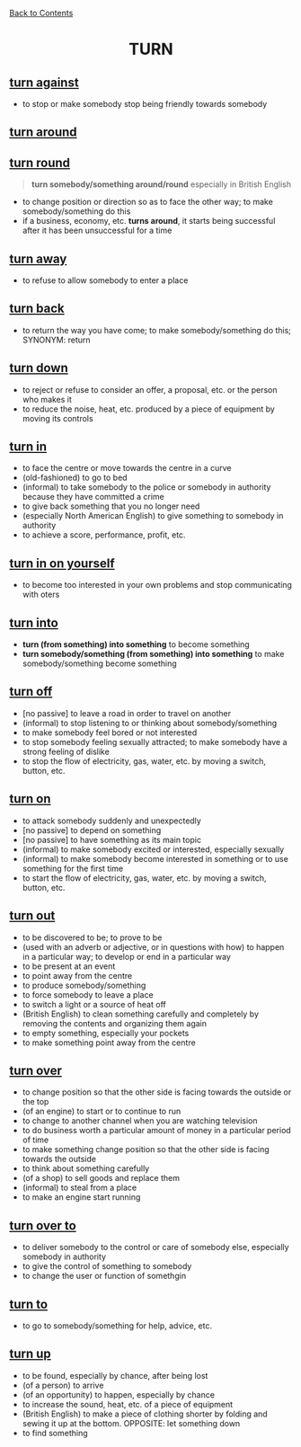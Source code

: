 ﻿[Back to Contents](../README.md)


<h1 style="text-align: center;">TURN</h1>


## [turn against](https://www.oxfordlearnersdictionaries.com/definition/english/turn-against)
- to stop or make somebody stop being friendly towards somebody


## [turn around](https://www.oxfordlearnersdictionaries.com/definition/english/turn-around)
## [turn round](https://www.oxfordlearnersdictionaries.com/definition/english/turn-round)
> **turn somebody/something around/round** especially in British English
- to change position or direction so as to face the other way; to make somebody/something do this
- if a business, economy, etc. **turns around**, it starts being successful after it has been unsuccessful for a time


## [turn away](https://www.oxfordlearnersdictionaries.com/definition/english/turn-away)
- to refuse to allow somebody to enter a place


## [turn back](https://www.oxfordlearnersdictionaries.com/definition/english/turn-back)
- to return the way you have come; to make somebody/something do this; SYNONYM: return


## [turn down](https://www.oxfordlearnersdictionaries.com/definition/english/turn-down)
- to reject or refuse to consider an offer, a proposal, etc. or the person who makes it
- to reduce the noise, heat, etc. produced by a piece of equipment by moving its controls


## [turn in](https://www.oxfordlearnersdictionaries.com/definition/english/turn-in)
- to face the centre or move towards the centre in a curve
- (old-fashioned) to go to bed
- (informal) to take somebody to the police or somebody in authority because they have committed a crime
- to give back something that you no longer need
- (especially North American English) to give something to somebody in authority
- to achieve a score, performance, profit, etc.


## [turn in on yourself](https://www.oxfordlearnersdictionaries.com/definition/english/turn-in-on-yourself)
- to become too interested in your own problems and stop communicating with oters


## [turn into](https://www.oxfordlearnersdictionaries.com/definition/english/turn-into)
- **turn (from something) into something** to become something
- **turn somebody/something (from something) into something** to make somebody/something become something


## [turn off](https://www.oxfordlearnersdictionaries.com/definition/english/turn-off_1)
- [no passive] to leave a road in order to travel on another
- (informal) to stop listening to or thinking about somebody/something
- to make somebody feel bored or not interested
- to stop somebody feeling sexually attracted; to make somebody have a strong feeling of dislike
- to stop the flow of electricity, gas, water, etc. by moving a switch, button, etc.


## [turn on](https://www.oxfordlearnersdictionaries.com/definition/english/turn-on_1)
- to attack somebody suddenly and unexpectedly
- [no passive] to depend on something
- [no passive] to have something as its main topic
- (informal) to make somebody excited or interested, especially sexually
- (informal) to make somebody become interested in something or to use something for the first time
- to start the flow of electricity, gas, water, etc. by moving a switch, button, etc.


## [turn out](https://www.oxfordlearnersdictionaries.com/definition/english/turn-out)
- to be discovered to be; to prove to be
- (used with an adverb or adjective, or in questions with how) to happen in a particular way; to develop or end in a particular way
- to be present at an event
- to point away from the centre
- to produce somebody/something
- to force somebody to leave a place
- to switch a light or a source of heat off
- (British English) to clean something carefully and completely by removing the contents and organizing them again
- to empty something, especially your pockets
- to make something point away from the centre


## [turn over](https://www.oxfordlearnersdictionaries.com/definition/english/turn-over)
- to change position so that the other side is facing towards the outside or the top
- (of an engine) to start or to continue to run
- to change to another channel when you are watching television
- to do business worth a particular amount of money in a particular period of time
- to make something change position so that the other side is facing towards the outside
- to think about something carefully
- (of a shop) to sell goods and replace them
- (informal) to steal from a place
- to make an engine start running


## [turn over to](https://www.oxfordlearnersdictionaries.com/definition/english/turn-over-to)
- to deliver somebody to the control or care of somebody else, especially somebody in authority
- to give the control of something to somebody
- to change the user or function of somethgin


## [turn to](https://www.oxfordlearnersdictionaries.com/definition/english/turn-to)
- to go to somebody/something for help, advice, etc.


## [turn up](https://www.oxfordlearnersdictionaries.com/definition/english/turn-up_1)
- to be found, especially by chance, after being lost
- (of a person) to arrive
- (of an opportunity) to happen, especially by chance
- to increase the sound, heat, etc. of a piece of equipment
- (British English) to make a piece of clothing shorter by folding and sewing it up at the bottom. OPPOSITE: let something down
- to find something
